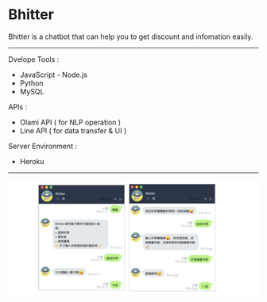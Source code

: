 # Bhitter

Bhitter is a chatbot that can help you to get discount and infomation easily.<br/>

---

Dvelope Tools : 

* JavaScript - Node.js 
* Python 
* MySQL

APIs : 

* Olami API ( for NLP operation )
* Line API ( for data transfer & UI )

Server Environment :

* Heroku

---
![](/image/pic1.png) 










